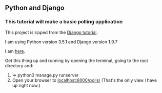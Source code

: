 ## Python and Django  
### This tutorial will make a basic polling application  

This project is ripped from the [Django tutorial](https://docs.djangoproject.com/en/1.9/intro/tutorial01/).

I am using Python version 3.5.1 and Django version 1.9.7

I am [here](https://docs.djangoproject.com/en/1.9/intro/tutorial02/#introducing-the-django-admin).

Get this thing up and running by opening the terminal, going to the root directory and:

1.  =>  python3 manage.py runserver  
2.  Open your browser to [localhost:8000/polls/](http://127.0.0.1:8000/polls/) (That's the only view I have up right now.)  
